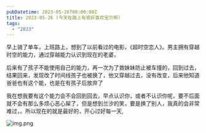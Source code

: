```yaml
---
pubDatetime: 2023-05-26T00:00:00Z
title: 2023-05-26 (今天在路上有感好喜欢宝贝啊)
tags:
  - "2023"
---
```


早上骑了单车，上班路上，想到了以前看过的电影，《超时空恋人》。男主拥有穿越时空的能力，通过穿越能力认识到现在的老婆，

后来有了孩子不能使用自己的能力，再一次为了救妹妹防止被车撞的，回到过去，结果回来，发现改了时间线孩子也被换了，他又穿越过去，没有改变，后来他知道爸爸也有这个能，也是在有孩子后放弃了

我在想我要有这个能力会不会回到回去，早点认识你，或者不认识你呢，要不后面就不会有那么多烦心恶心屎了，但是想到兰汐的笑，要是换了别人，我真的会非常难过，。所以现在的就是最好的，开心过好每一天,

![img.png](https://pub-933253cd623c4e228570301ebe567371.r2.dev/2023/2023-05-26.png)
